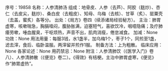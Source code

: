序号：19858
名称：人参清肺汤
组成：地骨皮、人参（去芦）、阿胶（麸炒）、杏仁（去皮尖，麸炒）、桑白皮（去粗皮）、知母、乌梅（去核）、甘草（炙）、罂粟壳（去盖，蜜炙）各等分。
出处：《局方》卷四（续添诸局经验秘方）。
主治：肺胃虚寒，咳嗽喘急，胸膈噎闷，腹胁胀满，迫塞短气，喜欲饮冷，咽噫隐痛；及疗肺痿劳嗽，唾血腥臭，干呕烦热，声音不出，肌肉消瘦，倦怠减食。
加减：None
功效：None
用法用量：每服3钱，水1盏半，加乌梅1个，枣子1个，同煎至1盏，滤去滓，食后、临卧温服。两滓留并煎作1服。
制备方法：上为粗散。
临床应用：None
各家论述：None
用药禁忌：None
附注：人参清肺饮（《医学入门》卷八）、人参清肺散（《便览》卷二）。《得效》有桔梗。主治中肺胃虚寒，《便览》作“肺胃虚热”。

